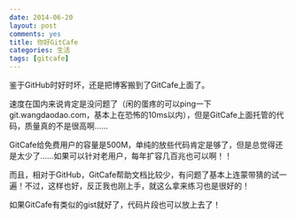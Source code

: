 ```yaml
---
date: 2014-06-20
layout: post
comments: yes
title: 你好GitCafe
categories: 生活
tags: [gitcafe]
---
```


鉴于GitHub时好时坏，还是把博客搬到了GitCafe上面了。

速度在国内来说肯定是没问题了（闲的蛋疼的可以ping一下git.wangdaodao.com，基本上在恐怖的10ms以内），但是GitCafe上面托管的代码，质量真的不是很高啊……

GitCafe给免费用户的容量是500M，单纯的放些代码肯定是够了，但是总觉得还是太少了……如果可以针对老用户，每年扩容几百兆也可以啊！！

而且，相对于GitHub，GitCafe帮助文档比较少，有问题了基本上连蒙带猜的试一遍！不过，这样也好，反正我也刚上手，就这么拿来练习也是很好的！

如果GitCafe有类似的gist就好了，代码片段也可以放上去了！